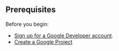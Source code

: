 ## Prerequisites

Before you begin:

* [Sign up for a Google Developer account](https://console.developers.google.com/).
* [Create a Google Project](https://support.google.com/googleapi/answer/6251787?ref_topic=7014522)
